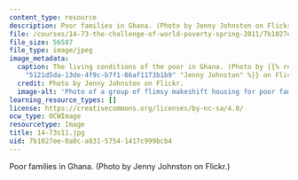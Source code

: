 ```yaml
---
content_type: resource
description: Poor families in Ghana. (Photo by Jenny Johnston on Flickr.)
file: /courses/14-73-the-challenge-of-world-poverty-spring-2011/7b1027ee0a8ca83157541417c999bcb4_14-73s11.jpg
file_size: 56587
file_type: image/jpeg
image_metadata:
  caption: The living conditions of the poor in Ghana. (Photo by {{% resource_link
    "5121d5da-13de-4f9c-b7f1-06af1173b1b9" "Jenny Johnston" %}} on Flickr.)
  credit: Photo by Jenny Johnston on Flickr.
  image-alt: 'Photo of a group of flimsy makeshift housing for poor families in Ghana. '
learning_resource_types: []
license: https://creativecommons.org/licenses/by-nc-sa/4.0/
ocw_type: OCWImage
resourcetype: Image
title: 14-73s11.jpg
uid: 7b1027ee-0a8c-a831-5754-1417c999bcb4
---
```

Poor families in Ghana. (Photo by Jenny Johnston on Flickr.)